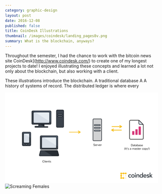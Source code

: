 ```yaml
---
category: graphic-design
layout: post
date: 2016-12-08
published: false
title: CoinDesk Illustrations
thumbnail: /images/coindesk/landing_pages8v.png
summary: What is the blockchain, anyways?
---
```

Throughout the semester, I had the chance to work with the bitcoin news site CoinDesk](http://www.coindesk.com/) to create one of my longest projects to date! I enjoyed illustrating these concepts and learned a lot not only about the blockchain, but also working with a client.

These illustrations introduce the blockchain.
A traditional database
A
A history of systems of record.
The distributed ledger is where every 
<div class = "cover">
<img alt ="Brick and Mortar" src= "/images/coindesk/landing_pages__image-1.png"/> <br/>
</div><!--
--><div class = "cover">
<img alt ="Screaming Females" src= "/images/spot-night/cover-photo/2-event.png"/> <br/>
</div>